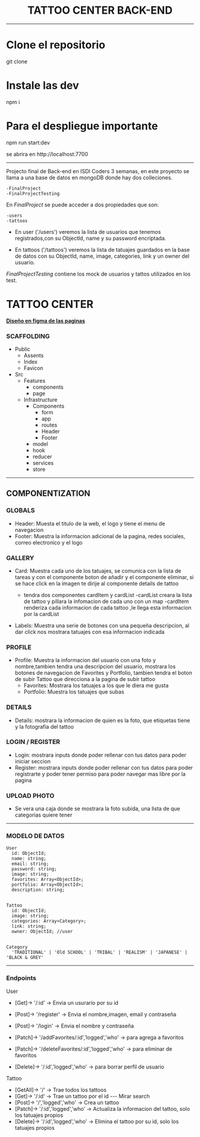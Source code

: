 <h1 align="center"> TATTOO CENTER BACK-END</h1>

---

# Clone el repositorio
git clone
# Instale las dev
npm i
# Para el despliegue importante
npm run start:dev

se abrira en http://localhost:7700

---

Projecto final de Back-end en ISDI Coders 3 semanas, en este proyecto se llama a una base de datos en mongoDB donde hay dos colleciones.

    -FinalProject
    -FinalProjectTesting

En _FinalProject_ se puede acceder a dos propiedades que son:

    -users
    -tattoos

-   En user ('/users') veremos la lista de usuarios que tenemos registrados,con su ObjectId, name y su password encriptada.

-   En tattoos ('/tattoos') veremos la lista de tatuajes guardados en la base de datos con su ObjectId, name, image, categories, link y un owner del usuario.

_FinalProjectTesting_ contiene los mock de usuarios y tattos utilizados en los test.


# TATTOO CENTER

[**Diseño en figma de las paginas**](https://www.figma.com/file/vdlESQE81Wlj6pNbhxQa38/Tatto-lucho?node-id=0%3A1&t=VgBoaJhpwXk1qHtb-1)

### SCAFFOLDING

- Public
  - Assents
  - Index
  - Favicon
- Src
  - Features
    - components
    - page
  - Infrastructure
    - Components
      - form
      - app
      - routes
      - Header
      - Footer
    - model
    - hook
    - reducer
    - services
    - store

---

## COMPONENTIZATION

### GLOBALS

- Header: Muesta el titulo de la web, el logo y tiene el menu de navegacion
- Footer: Muestra la informacion adicional de la pagina, redes sociales, correo electronico y el logo

### GALLERY

- Card: Muestra cada uno de los tatuajes, se comunica con la lista de tareas y con el componente boton de añadir y el componente eliminar, si se hace click en la imagen te dirije al componente details de tattoo
    - tendra dos componentes cardItem y cardList
        -cardList creara la lista de tattoo y pillara la infomacion de cada uno con un map
        -cardItem renderiza cada informacion de cada tattoo ,le llega esta informacion por la cardList

- Labels: Muestra una serie de botones con una pequeña descripcion, al dar click nos mostrara tatuajes con esa informacion indicada

### PROFILE

- Profile: Muestra la informacion del usuario con una foto y nombre,tambien tendra una descripcion del usuario, mostrara los botones de navegacion de Favorites y Portfolio, tambien tendra el boton de subir Tattoo que direcciona a la pagina de subir tattoo
  - Favorites: Mostrara los tatuajes a los que le diera me gusta
  - Portfolio: Muestra los tatuajes que subas

### DETAILS

- Details: mostrara la informacion de quien es la foto, que etiquetas tiene y la fotografia del tattoo

### LOGIN / REGISTER

- Login: mostrara inputs donde poder rellenar con tus datos para poder iniciar seccion
- Register: mostrara inputs donde poder rellenar con tus datos para poder registrarte y poder tener permiso para poder navegar mas libre por la pagina

### UPLOAD PHOTO

- Se vera una caja donde se mostrara la foto subida, una lista de que categorias quiere tener

---

### MODELO DE DATOS

    User
      id: ObjectId;
      name: string;
      email: string;
      password: string;
      image: string;
      favorites: Array<ObjectId>;
      portfolio: Array<ObjectId>;
      description: string;


    Tattoo
      id: ObjectId;
      image: string;
      categories: Array<Category>;
      link: string;
      owner: ObjectId; //user


    Category
      'TRADITIONAL' | 'Old SCHOOL' | 'TRIBAL' | 'REALISM' | 'JAPANESE' | 'BLACK & GREY'

---

### Endpoints

User
- [Get]-> '/:id' -> Envia un usurario por su id
- [Post]-> '/register' -> Envia el nombre,imagen, email y contraseña
- [Post]-> '/login' -> Envia el nombre y contraseña

- [Patch]-> '/addFavorites/:id','logged','who' -> para agrega a favoritos
- [Patch]-> '/deleteFavorites/:id','logged','who' -> para eliminar de favoritos

- [Delete]-> '/:id','logged','who' -> para borrar perfil de usuario

Tattoo

- [GetAll]-> '/' -> Trae todos los tattoos
- [Get]-> '/:id' -> Trae un tattoo por el id  --- Mirar search
- [Post]-> '/','logged','who' -> Crea un tattoo
- [Patch]-> '/:id','logged','who' -> Actualiza la informacion del tattoo, solo los tatuajes propios
- [Delete]-> '/:id','logged','who' -> Elimina el tattoo por su id, solo los tatuajes propios
